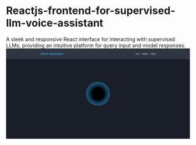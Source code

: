 # Reactjs-frontend-for-supervised-llm-voice-assistant
A sleek and responsive React interface for interacting with supervised LLMs, providing an intuitive platform for query input and model responses.<br>
![Voice Assistant](src/assets/voice_assistant.png)
